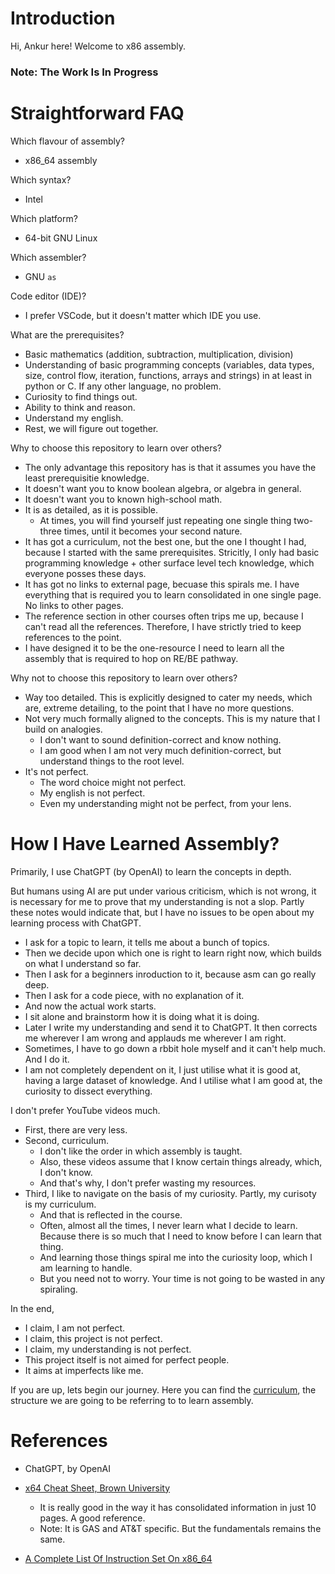 # Introduction

Hi, Ankur here! Welcome to x86 assembly.

### Note: The Work Is In Progress

# Straightforward FAQ

Which flavour of assembly?
  - x86_64 assembly

Which syntax?
  - Intel

Which platform?
  - 64-bit GNU Linux

Which assembler?
  - GNU `as`

Code editor (IDE)?
  - I prefer VSCode, but it doesn't matter which IDE you use.

What are the prerequisites?
  - Basic mathematics (addition, subtraction, multiplication, division)
  - Understanding of basic programming concepts (variables, data types, size, control flow, iteration, functions, arrays and strings) in at least in python or C. If any other language, no problem.
  - Curiosity to find things out.
  - Ability to think and reason.
  - Understand my english.
  - Rest, we will figure out together.

Why to choose this repository to learn over others?
  - The only advantage this repository has is that it assumes you have the least prerequisitie knowledge.
  - It doesn't want you to know boolean algebra, or algebra in general.
  - It doesn't want you to known high-school math.
  - It is as detailed, as it is possible.
    - At times, you will find yourself just repeating one single thing two-three times, until it becomes your second nature.
  - It has got a curriculum, not the best one, but the one I thought I had, because I started with the same prerequisites. Stricitly, I only had basic programming knowledge + other surface level tech knowledge, which everyone posses these days.
  - It has got no links to external page, becuase this spirals me. I have everything that is required you to learn consolidated in one single page. No links to other pages.
  - The reference section in other courses often trips me up, because I can't read all the references. Therefore, I have strictly tried to keep references to the point.
  - I have designed it to be the one-resource I need to learn all the assembly that is required to hop on RE/BE pathway.

Why not to choose this repository to learn over others?
  - Way too detailed. This is explicitly designed to cater my needs, which are, extreme detailing, to the point that I have no more questions.
  - Not very much formally aligned to the concepts. This is my nature that I build on analogies.
    - I don't want to sound definition-correct and know nothing.
    - I am good when I am not very much definition-correct, but understand things to the root level.
  - It's not perfect.
    - The word choice might not perfect.
    - My english is not perfect.
    - Even my understanding might not be perfect, from your lens.

# How I Have Learned Assembly?

Primarily, I use ChatGPT (by OpenAI) to learn the concepts in depth.

But humans using AI are put under various criticism, which is not wrong, it is necessary for me to prove that my understanding is not a slop. Partly these notes would indicate that, but I have no issues to be open about my learning process with ChatGPT.
  - I ask for a topic to learn, it tells me about a bunch of topics.
  - Then we decide upon which one is right to learn right now, which builds on what I understand so far.
  - Then I ask for a beginners inroduction to it, because asm can go really deep.
  - Then I ask for a code piece, with no explanation of it.
  - And now the actual work starts.
  - I sit alone and brainstorm how it is doing what it is doing.
  - Later I write my understanding and send it to ChatGPT. It then corrects me wherever I am wrong and applauds me wherever I am right.
  - Sometimes, I have to go down a rbbit hole myself and it can't help much. And I do it.
  - I am not completely dependent on it, I just utilise what it is good at, having a large dataset of knowledge. And I utilise what I am good at, the curiosity to dissect everything.

I don't prefer YouTube videos much.
  - First, there are very less.
  - Second, curriculum.
    - I don't like the order in which assembly is taught.
    - Also, these videos assume that I know certain things already, which, I don't know.
    - And that's why, I don't prefer wasting my resources.
  - Third, I like to navigate on the basis of my curiosity. Partly, my curisoty is my curriculum.
    - And that is reflected in the course.
    - Often, almost all the times, I never learn what I decide to learn. Because there is so much that I need to know before I can learn that thing.
    - And learning those things spiral me into the curiosity loop, which I am learning to handle.
    - But you need not to worry. Your time is not going to be wasted in any spiraling.

In the end,
  - I claim, I am not perfect.
  - I claim, this project is not perfect.
  - I claim, my understanding is not perfect.
  - This project itself is not aimed for perfect people.
  - It aims at imperfects like me.

If you are up, lets begin our journey. Here you can find the [curriculum](./CURRICULUM.md), the structure we are going to be referring to to learn assembly.

# References

+ ChatGPT, by OpenAI

+ [x64 Cheat Sheet, Brown University](https://cs.brown.edu/courses/cs033/docs/guides/x64_cheatsheet.pdf)
  + It is really good in the way it has consolidated information in just 10 pages. A good reference.
  + Note: It is GAS and AT&T specific. But the fundamentals remains the same.

+ [A Complete List Of Instruction Set On x86_64](https://www.felixcloutier.com/x86/)
